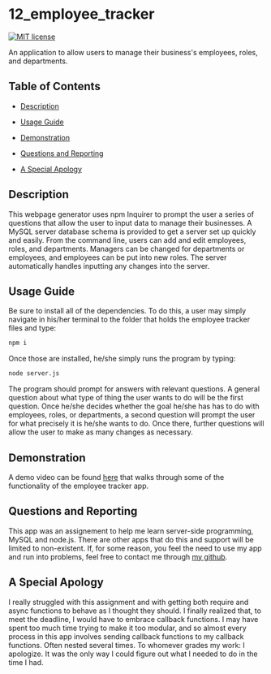 # 12_employee_tracker

[![MIT license](https://img.shields.io/badge/License-MIT-blue.svg)](https://lbesson.mit-license.org/)

An application to allow users to manage their business's employees, roles, and departments.

## Table of Contents

- [Description](#Description)

- [Usage Guide](#Usage-Guide)

- [Demonstration](#Demonstration)

- [Questions and Reporting](#Questions-and-Reporting)

- [A Special Apology](#A-Special-Apology)

## Description

This webpage generator uses npm Inquirer to prompt the user a series of questions that allow the user to input data to manage their businesses. A MySQL server database schema is provided to get a server set up quickly and easily. From the command line, users can add and edit employees, roles, and departments. Managers can be changed for departments or employees, and employees can be put into new roles. The server automatically handles inputting any changes into the server.

## Usage Guide

Be sure to install all of the dependencies. To do this, a user may simply navigate in his/her terminal to the folder that holds the employee tracker files and type:

```bash
npm i
```

Once those are installed, he/she simply runs the program by typing:

```bash
node server.js
```

The program should prompt for answers with relevant questions. A general question about what type of thing the user wants to do will be the first question. Once he/she decides whether the goal he/she has has to do with employees, roles, or departments, a second question will prompt the user for what precisely it is he/she wants to do. Once there, further questions will allow the user to make as many changes as necessary.

## Demonstration

A demo video can be found [here](https://drive.google.com/file/d/15JpAJn28F0P3VC8Fw80lCZTMQCJp2Aqx/view) that walks through some of the functionality of the employee tracker app.

## Questions and Reporting

This app was an assignement to help me learn server-side programming, MySQL and node.js. There are other apps that do this and support will be limited to non-existent. If, for some reason, you feel the need to use my app and run into problems, feel free to contact me through [my github](https://kirkpatrickpaul.github.io/contact.html).

## A Special Apology

I really struggled with this assignment and with getting both require and async functions to behave as I thought they should. I finally realized that, to meet the deadline, I would have to embrace callback functions. I may have spent too much time trying to make it too modular, and so almost every process in this app involves sending callback functions to my callback functions. Often nested several times. To whomever grades my work: I apologize. It was the only way I could figure out what I needed to do in the time I had.
